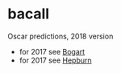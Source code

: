 # bacall

Oscar predictions, 2018 version

* for 2017 see [Bogart](https://github.com/njmanton/bogart)
* for 2017 see [Hepburn](https://github.com/njmanton/hepburn)
